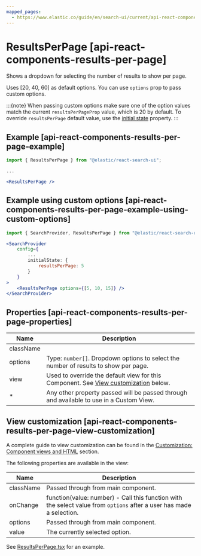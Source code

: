 ```yaml
---
mapped_pages:
  - https://www.elastic.co/guide/en/search-ui/current/api-react-components-results-per-page.html
---
```


# ResultsPerPage [api-react-components-results-per-page]

Shows a dropdown for selecting the number of results to show per page.

Uses [20, 40, 60] as default options. You can use `options` prop to pass custom options.

:::{note}
When passing custom options make sure one of the option values match the current `resultsPerPageProp` value, which is 20 by default. To override `resultsPerPage` default value, use the [initial state](/reference/api-react-search-provider.md#api-react-search-provider-initial-state) property.
:::

## Example [api-react-components-results-per-page-example]

```jsx
import { ResultsPerPage } from "@elastic/react-search-ui";

...

<ResultsPerPage />
```

## Example using custom options [api-react-components-results-per-page-example-using-custom-options]

```jsx
import { SearchProvider, ResultsPerPage } from "@elastic/react-search-ui";

<SearchProvider
    config={
        ...
        initialState: {
            resultsPerPage: 5
        }
    }
>
    <ResultsPerPage options={[5, 10, 15]} />
</SearchProvider>
```

## Properties [api-react-components-results-per-page-properties]

| Name      | Description                                                                                                                                      |
| --------- | ------------------------------------------------------------------------------------------------------------------------------------------------ |
| className |                                                                                                                                                  |
| options   | Type: `number[]`. Dropdown options to select the number of results to show per page.                                                             |
| view      | Used to override the default view for this Component. See [View customization](#api-react-components-results-per-page-view-customization) below. |
| \*        | Any other property passed will be passed through and available to use in a Custom View.                                                          |

## View customization [api-react-components-results-per-page-view-customization]

A complete guide to view customization can be found in the [Customization: Component views and HTML](/reference/basic-usage.md#guides-customizing-styles-and-html-customizing-html) section.

The following properties are available in the view:

| Name      | Description                                                                                                          |
| --------- | -------------------------------------------------------------------------------------------------------------------- |
| className | Passed through from main component.                                                                                  |
| onChange  | function(value: number) - Call this function with the select value from `options` after a user has made a selection. |
| options   | Passed through from main component.                                                                                  |
| value     | The currently selected option.                                                                                       |

See [ResultsPerPage.tsx](https://github.com/elastic/search-ui/blob/main/packages/react-search-ui-views/src/ResultsPerPage.tsx) for an example.
